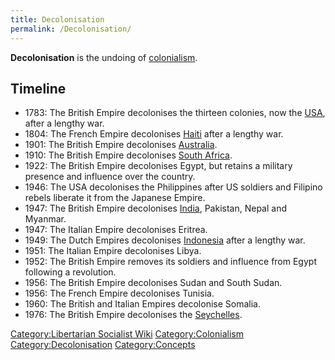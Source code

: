 ```yaml
---
title: Decolonisation
permalink: /Decolonisation/
---
```


**Decolonisation** is the undoing of
[colonialism](colonialism.md "wikilink").

## Timeline

- 1783: The British Empire decolonises the thirteen colonies, now the
  [USA](United_States_of_America.md "wikilink"), after a lengthy war.
- 1804: The French Empire decolonises [Haiti](Haiti.md "wikilink") after a
  lengthy war.
- 1901: The British Empire decolonises
  [Australia](Australia.md "wikilink").
- 1910: The British Empire decolonises [South
  Africa](South_Africa.md "wikilink").
- 1922: The British Empire decolonises Egypt, but retains a military
  presence and influence over the country.
- 1946: The USA decolonises the Philippines after US soldiers and
  Filipino rebels liberate it from the Japanese Empire.
- 1947: The British Empire decolonises [India](India.md "wikilink"),
  Pakistan, Nepal and Myanmar.
- 1947: The Italian Empire decolonises Eritrea.
- 1949: The Dutch Empires decolonises [Indonesia](Indonesia.md "wikilink")
  after a lengthy war.
- 1951: The Italian Empire decolonises Libya.
- 1952: The British Empire removes its soldiers and influence from Egypt
  following a revolution.
- 1956: The British Empire decolonises Sudan and South Sudan.
- 1956: The French Empire decolonises Tunisia.
- 1960: The British and Italian Empires decolonise Somalia.
- 1976: The British Empire decolonises the
  [Seychelles](Seychelles.md "wikilink").

[Category:Libertarian Socialist
Wiki](Category:Libertarian_Socialist_Wiki.md "wikilink")
[Category:Colonialism](Category:Colonialism.md "wikilink")
[Category:Decolonisation](Category:Decolonisation.md "wikilink")
[Category:Concepts](Category:Concepts.md "wikilink")